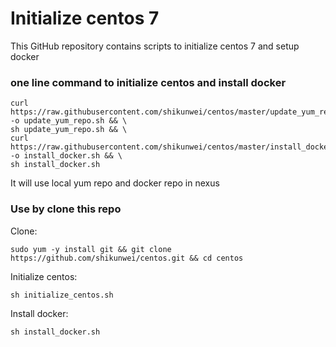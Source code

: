 # Initialize centos 7

This GitHub repository contains scripts to initialize centos 7 and setup docker

### one line command to initialize centos and install docker
```
curl https://raw.githubusercontent.com/shikunwei/centos/master/update_yum_repo.sh -o update_yum_repo.sh && \
sh update_yum_repo.sh && \
curl https://raw.githubusercontent.com/shikunwei/centos/master/install_docker.sh -o install_docker.sh && \
sh install_docker.sh
```
It will use local yum repo and docker repo in nexus



### Use by clone this repo
Clone:
```
sudo yum -y install git && git clone https://github.com/shikunwei/centos.git && cd centos
```

Initialize centos:
```
sh initialize_centos.sh
```

Install docker:
```
sh install_docker.sh
```